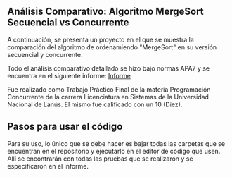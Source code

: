 ## Análisis Comparativo: Algoritmo MergeSort Secuencial vs Concurrente

A continuación, se presenta un proyecto en el que se muestra la comparación del algoritmo de ordenamiendo "MergeSort" en su versión secuencial y concurrente.

Todo el análisis comparativo detallado se hizo bajo normas APA7 y se encuentra en el siguiente informe: [Informe](https://drive.google.com/file/d/1879ZxrYZeic9EzOQMMUWJJI_6NmclLlw/view?usp=sharing)

Fue realizado como Trabajo Práctico Final de la materia Programación Concurrente de la carrera Licenciatura en Sistemas de la Universidad Nacional de Lanús. El mismo fue calificado con un 10 (Diez). 

## Pasos para usar el código

Para su uso, lo único que se debe hacer es bajar todas las carpetas que se encuentran en el repositorio y ejecutarlo en el editor de código que usen. Allí se encontrarán con todas las pruebas que se realizaron y se especificaron en el informe.
